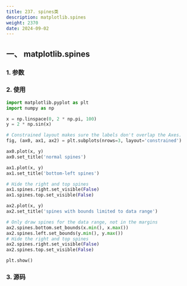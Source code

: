 ```yaml
---
title: 237. spines类
description: matplotlib.spines
weight: 2370
date: 2024-09-02
---
```

<style>
th, td {
  border: 1px solid rgb(190, 190, 190);
}
</style>


## 一、 matplotlib.spines


### 1. 参数




### 2. 使用


```python
import matplotlib.pyplot as plt
import numpy as np

x = np.linspace(0, 2 * np.pi, 100)
y = 2 * np.sin(x)

# Constrained layout makes sure the labels don't overlap the Axes.
fig, (ax0, ax1, ax2) = plt.subplots(nrows=3, layout='constrained')

ax0.plot(x, y)
ax0.set_title('normal spines')

ax1.plot(x, y)
ax1.set_title('bottom-left spines')

# Hide the right and top spines
ax1.spines.right.set_visible(False)
ax1.spines.top.set_visible(False)

ax2.plot(x, y)
ax2.set_title('spines with bounds limited to data range')

# Only draw spines for the data range, not in the margins
ax2.spines.bottom.set_bounds(x.min(), x.max())
ax2.spines.left.set_bounds(y.min(), y.max())
# Hide the right and top spines
ax2.spines.right.set_visible(False)
ax2.spines.top.set_visible(False)

plt.show()

```


### 3. 源码
```python

```




